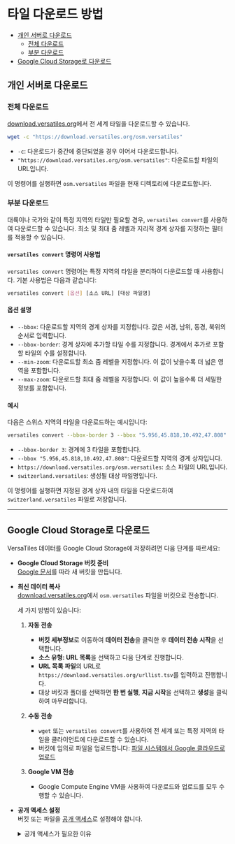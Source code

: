 # 타일 다운로드 방법

- [개인 서버로 다운로드](#개인-서버로-다운로드)
  - [전체 다운로드](#전체-다운로드)
  - [부분 다운로드](#부분-다운로드)
- [Google Cloud Storage로 다운로드](#google-cloud-storage로-다운로드)

## 개인 서버로 다운로드
### 전체 다운로드

[download.versatiles.org](https://download.versatiles.org/)에서 전 세계 타일을 다운로드할 수 있습니다.

```bash
wget -c "https://download.versatiles.org/osm.versatiles"
```

- `-c`: 다운로드가 중간에 중단되었을 경우 이어서 다운로드합니다.
- `"https://download.versatiles.org/osm.versatiles"`: 다운로드할 파일의 URL입니다.

이 명령어를 실행하면 `osm.versatiles` 파일을 현재 디렉토리에 다운로드합니다.

### 부분 다운로드

대륙이나 국가와 같이 특정 지역의 타일만 필요할 경우, `versatiles convert`를 사용하여 다운로드할 수 있습니다. 최소 및 최대 줌 레벨과 지리적 경계 상자를 지정하는 필터를 적용할 수 있습니다.

#### `versatiles convert` 명령어 사용법

`versatiles convert` 명령어는 특정 지역의 타일을 분리하여 다운로드할 때 사용합니다. 기본 사용법은 다음과 같습니다:

```bash
versatiles convert [옵션] [소스 URL] [대상 파일명]
```
#### 옵션 설명

- `--bbox`: 다운로드할 지역의 경계 상자를 지정합니다. 값은 서경, 남위, 동경, 북위의 순서로 입력합니다.
- `--bbox-border`: 경계 상자에 추가할 타일 수를 지정합니다. 경계에서 추가로 포함할 타일의 수를 설정합니다.
- `--min-zoom`: 다운로드할 최소 줌 레벨을 지정합니다. 이 값이 낮을수록 더 넓은 영역을 포함합니다.
- `--max-zoom`: 다운로드할 최대 줌 레벨을 지정합니다. 이 값이 높을수록 더 세밀한 정보를 포함합니다.

#### 예시

다음은 스위스 지역의 타일을 다운로드하는 예시입니다:

```bash
versatiles convert --bbox-border 3 --bbox "5.956,45.818,10.492,47.808" https://download.versatiles.org/osm.versatiles switzerland.versatiles
```

- `--bbox-border 3`: 경계에 3 타일을 포함합니다.
- `--bbox "5.956,45.818,10.492,47.808"`: 다운로드할 지역의 경계 상자입니다.
- `https://download.versatiles.org/osm.versatiles`: 소스 파일의 URL입니다.
- `switzerland.versatiles`: 생성될 대상 파일명입니다.

이 명령어를 실행하면 지정된 경계 상자 내의 타일을 다운로드하여 `switzerland.versatiles` 파일로 저장합니다.

- - -

## Google Cloud Storage로 다운로드

VersaTiles 데이터를 Google Cloud Storage에 저장하려면 다음 단계를 따르세요:

- **Google Cloud Storage 버킷 준비**  
  [Google 문서](https://cloud.google.com/storage/docs/creating-buckets)를 따라 새 버킷을 만듭니다.

- **최신 데이터 복사**  
  [download.versatiles.org](https://download.versatiles.org/)에서 `osm.versatiles` 파일을 버킷으로 전송합니다.
    
  세 가지 방법이 있습니다:

  1. **자동 전송**
      - **버킷 세부정보**로 이동하여 **데이터 전송**을 클릭한 후 **데이터 전송 시작**을 선택합니다.
      - **소스 유형: URL 목록**을 선택하고 다음 단계로 진행합니다.
      - **URL 목록 파일**의 URL로 `https://download.versatiles.org/urllist.tsv`를 입력하고 진행합니다.
      - 대상 버킷과 폴더를 선택하면 **한 번 실행**, **지금 시작**을 선택하고 **생성**을 클릭하여 마무리합니다.

   2. **수동 전송**
      - `wget` 또는 `versatiles convert`를 사용하여 전 세계 또는 특정 지역의 타일을 클라이언트에 다운로드할 수 있습니다.
      - 버킷에 임의로 파일을 업로드합니다: [파일 시스템에서 Google 클라우드로 업로드](https://cloud.google.com/storage/docs/uploading-objects?hl=ko#upload-object-cli)

   3. **Google VM 전송**
      - Google Compute Engine VM을 사용하여 다운로드와 업로드를 모두 수행할 수 있습니다.

- **공개 액세스 설정**  
  버킷 또는 파일을 [공개 액세스](https://cloud.google.com/storage/docs/access-control/making-data-public)로 설정해야 합니다.
  <details><summary>공개 액세스가 필요한 이유</summary>
  VersaTiles는 현재 Google Cloud 인증을 지원하지 않습니다. 따라서, HTTPS를 통해 데이터를 검색하려면 공개 액세스가 필요합니다.
  향후 버전에서는 Google Cloud Run의 자동 인증을 지원할 수 있습니다. 자세한 내용은 [issue versatiles-rs#22](https://github.com/versatiles-org/versatiles-rs/issues/22) 를 참조하세요.
  </details>

